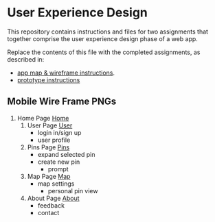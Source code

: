 # User Experience Design

This repository contains instructions and files for two assignments that together comprise the user experience design phase of a web app.

Replace the contents of this file with the completed assignments, as described in:

- [app map & wireframe instructions](instructions-0a-app-map-wireframes.md).
- [prototype instructions](instructions-0b-prototyping.md)

## Mobile Wire Frame PNGs
1. Home Page [Home](ux-design/wireframePNGs/Home_page.png)
    1. User Page [User](ux-design/wireframePNGs/User_page.png)
        - login in/sign up
        - user profile
    2. Pins Page [Pins](ux-design/wireframePNGs/Pins_page.png)
        - expand selected pin
        - create new pin
            - prompt
    3. Map Page [Map](ux-design/wireframePNGs/Map_page.png)
        - map settings
            - personal pin view
    4. About Page [About](ux-design/wireframePNGs/About_page.png)
        - feedback
        - contact
